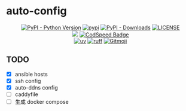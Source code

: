 # auto-config

<p align="center">
   <a href="https://python.org/" target="_blank"><img alt="PyPI - Python Version" src="https://img.shields.io/pypi/pyversions/auto-config?logo=python&style=flat-square"></a>
   <a href="https://pypi.org/project/auto-config/" target="_blank"><img src="https://img.shields.io/pypi/v/auto-config?style=flat-square" alt="pypi"></a>
   <a href="https://pypi.org/project/auto-config/" target="_blank"><img alt="PyPI - Downloads" src="https://img.shields.io/pypi/dm/auto-config?style=flat-square"></a>
   <a href="LICENSE"><img alt="LICENSE" src="https://img.shields.io/pypi/l/auto-config?style=flat-square"></a>
   <br/>
   <a href="https://codecov.io/gh/zrr-lab/auto-config" ><img src="https://codecov.io/gh/zrr-lab/auto-config/graph/badge.svg?token=l0m6mbJfad"/></a>
   <a href="https://codspeed.io/zrr-lab/auto-config"><img src="https://img.shields.io/endpoint?url=https://codspeed.io/badge.json" alt="CodSpeed Badge"/></a>
   <br/>
   <a href="https://github.com/astral-sh/uv"><img alt="uv" src="https://img.shields.io/endpoint?url=https://raw.githubusercontent.com/astral-sh/uv/main/assets/badge/v0.json&style=flat-square"></a>
   <a href="https://github.com/astral-sh/ruff"><img alt="ruff" src="https://img.shields.io/endpoint?url=https://raw.githubusercontent.com/astral-sh/ruff/main/assets/badge/v2.json&style=flat-square"></a>
   <a href="https://gitmoji.dev"><img alt="Gitmoji" src="https://img.shields.io/badge/gitmoji-%20😜%20😍-FFDD67?style=flat-square"></a>
</p>

## TODO
- [x] ansible hosts
- [x] ssh config
- [x] auto-ddns config
- [ ] caddyfile
- [ ] 生成 docker compose
